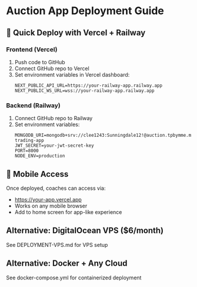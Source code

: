 # Auction App Deployment Guide

## 🚀 Quick Deploy with Vercel + Railway

### Frontend (Vercel)
1. Push code to GitHub
2. Connect GitHub repo to Vercel
3. Set environment variables in Vercel dashboard:
   ```
   NEXT_PUBLIC_API_URL=https://your-railway-app.railway.app
   NEXT_PUBLIC_WS_URL=wss://your-railway-app.railway.app
   ```

### Backend (Railway)
1. Connect GitHub repo to Railway
2. Set environment variables:
   ```
   MONGODB_URI=mongodb+srv://clee1243:Sunningdale12!@auction.tpbymme.mongodb.net/player-trading-app
   JWT_SECRET=your-jwt-secret-key
   PORT=8000
   NODE_ENV=production
   ```

## 📱 Mobile Access
Once deployed, coaches can access via:
- https://your-app.vercel.app
- Works on any mobile browser
- Add to home screen for app-like experience

## Alternative: DigitalOcean VPS ($6/month)
See DEPLOYMENT-VPS.md for VPS setup

## Alternative: Docker + Any Cloud
See docker-compose.yml for containerized deployment
